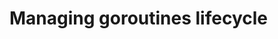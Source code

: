 # Managing goroutines lifecycle

<!--
- a goroutine can't know if other goroutines are running, or force them to stop
-->
